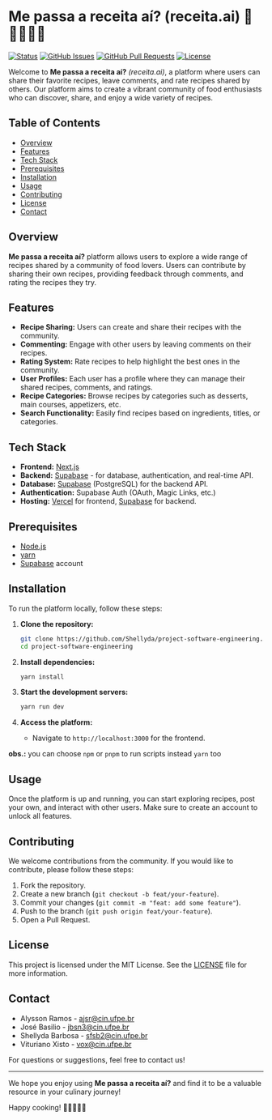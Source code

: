# Me passa a receita aí? (receita.ai) 🍴👩‍🍳👨‍🍳

[![Status](https://img.shields.io/badge/status-active-success.svg)]()
[![GitHub Issues](https://img.shields.io/github/issues/Shellyda/project-software-engineering.svg)](https://github.com/Shellyda/project-software-engineering/issues)
[![GitHub Pull Requests](https://img.shields.io/github/issues-pr/Shellyda/project-software-engineering.svg)](https://github.com/Shellyda/project-software-engineering/pulls)
[![License](https://img.shields.io/badge/license-MIT-blue.svg)](/LICENSE)

Welcome to **Me passa a receita aí?** _(receita.ai)_, a platform where users can share their favorite recipes, leave comments, and rate recipes shared by others.
Our platform aims to create a vibrant community of food enthusiasts who can discover, share, and enjoy a wide variety of recipes.

## Table of Contents

- [Overview](#overview)
- [Features](#features)
- [Tech Stack](#tech-stack)
- [Prerequisites](#prerequisites)
- [Installation](#installation)
- [Usage](#usage)
- [Contributing](#contributing)
- [License](#license)
- [Contact](#contact)

## Overview

**Me passa a receita aí?** platform allows users to explore a wide range of recipes shared by a community of food lovers. Users can contribute by sharing their own recipes, providing feedback through comments, and rating the recipes they try.

## Features

- **Recipe Sharing:** Users can create and share their recipes with the community.
- **Commenting:** Engage with other users by leaving comments on their recipes.
- **Rating System:** Rate recipes to help highlight the best ones in the community.
- **User Profiles:** Each user has a profile where they can manage their shared recipes, comments, and ratings.
- **Recipe Categories:** Browse recipes by categories such as desserts, main courses, appetizers, etc.
- **Search Functionality:** Easily find recipes based on ingredients, titles, or categories. 

## Tech Stack

- **Frontend:** [Next.js](https://nextjs.org/)
- **Backend:** [Supabase](https://supabase.com/) - for database, authentication, and real-time API.
- **Database:** [Supabase](https://supabase.com/) (PostgreSQL) for the backend API.
- **Authentication:** Supabase Auth (OAuth, Magic Links, etc.)
- **Hosting:** [Vercel](https://vercel.com/) for frontend, [Supabase](https://supabase.com/) for backend.

## Prerequisites

- [Node.js](https://nodejs.org/)
- [yarn](https://yarnpkg.com/)
- [Supabase](https://supabase.com/) account

## Installation

To run the platform locally, follow these steps:

1. **Clone the repository:**

   ```bash
   git clone https://github.com/Shellyda/project-software-engineering.git
   cd project-software-engineering
   ```

2. **Install dependencies:**

   ```bash
   yarn install
   ```

3. **Start the development servers:**

   ```bash
   yarn run dev
   ```

4. **Access the platform:**

   - Navigate to `http://localhost:3000` for the frontend.
  
**obs.:** you can choose `npm` or `pnpm` to run scripts instead `yarn` too

## Usage

Once the platform is up and running, you can start exploring recipes, post your own, and interact with other users. Make sure to create an account to unlock all features.

## Contributing

We welcome contributions from the community. If you would like to contribute, please follow these steps:

1. Fork the repository.
2. Create a new branch (`git checkout -b feat/your-feature`).
3. Commit your changes (`git commit -m "feat: add some feature"`).
4. Push to the branch (`git push origin feat/your-feature`).
5. Open a Pull Request.

## License

This project is licensed under the MIT License. See the [LICENSE](LICENSE) file for more information.

## Contact

- Alysson Ramos - ajsr@cin.ufpe.br
- José Basilio - jbsn3@cin.ufpe.br
- Shellyda Barbosa - sfsb2@cin.ufpe.br
- Vituriano Xisto - vox@cin.ufpe.br

For questions or suggestions, feel free to contact us!

---

We hope you enjoy using **Me passa a receita aí?** and find it to be a valuable resource in your culinary journey!

Happy cooking! 🍴👩‍🍳👨‍🍳
